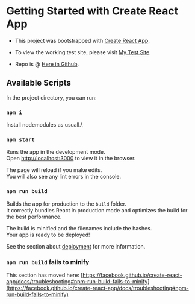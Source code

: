 # Getting Started with Create React App

- This project was bootstrapped with [Create React App](https://github.com/facebook/create-react-app).


- To view the working test site, please visit [My Test Site](https://zomoto.hardmouse.com/).


- Repo is @ [Here in Github](https://github.com/hardmouse/react-zomoto). 

## Available Scripts

In the project directory, you can run:

### `npm i`

Install nodemodules as usuall.\


### `npm start`

Runs the app in the development mode.\
Open [http://localhost:3000](http://localhost:3000) to view it in the browser.

The page will reload if you make edits.\
You will also see any lint errors in the console.

### `npm run build`

Builds the app for production to the `build` folder.\
It correctly bundles React in production mode and optimizes the build for the best performance.

The build is minified and the filenames include the hashes.\
Your app is ready to be deployed!

See the section about [deployment](https://facebook.github.io/create-react-app/docs/deployment) for more information.

### `npm run build` fails to minify

This section has moved here: [https://facebook.github.io/create-react-app/docs/troubleshooting#npm-run-build-fails-to-minify](https://facebook.github.io/create-react-app/docs/troubleshooting#npm-run-build-fails-to-minify)



